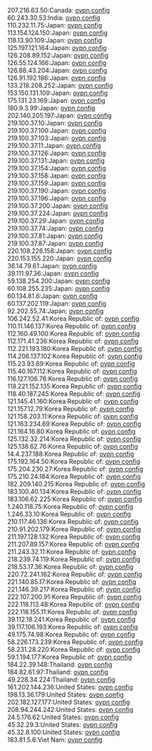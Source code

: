 207.216.63.50:Canada: [ovpn config](vpn/207_216_63_50.ovpn)  
60.243.30.53:India: [ovpn config](vpn/60_243_30_53.ovpn)  
110.232.11.75:Japan: [ovpn config](vpn/110_232_11_75.ovpn)  
113.154.124.150:Japan: [ovpn config](vpn/113_154_124_150.ovpn)  
118.13.90.109:Japan: [ovpn config](vpn/118_13_90_109.ovpn)  
125.197.121.164:Japan: [ovpn config](vpn/125_197_121_164.ovpn)  
126.208.89.152:Japan: [ovpn config](vpn/126_208_89_152.ovpn)  
126.55.124.166:Japan: [ovpn config](vpn/126_55_124_166.ovpn)  
126.88.43.204:Japan: [ovpn config](vpn/126_88_43_204.ovpn)  
126.91.192.186:Japan: [ovpn config](vpn/126_91_192_186.ovpn)  
133.218.208.252:Japan: [ovpn config](vpn/133_218_208_252.ovpn)  
153.150.131.109:Japan: [ovpn config](vpn/153_150_131_109.ovpn)  
175.131.23.169:Japan: [ovpn config](vpn/175_131_23_169.ovpn)  
180.9.3.99:Japan: [ovpn config](vpn/180_9_3_99.ovpn)  
202.140.205.197:Japan: [ovpn config](vpn/202_140_205_197.ovpn)  
219.100.37.10:Japan: [ovpn config](vpn/219_100_37_10.ovpn)  
219.100.37.100:Japan: [ovpn config](vpn/219_100_37_100.ovpn)  
219.100.37.103:Japan: [ovpn config](vpn/219_100_37_103.ovpn)  
219.100.37.11:Japan: [ovpn config](vpn/219_100_37_11.ovpn)  
219.100.37.126:Japan: [ovpn config](vpn/219_100_37_126.ovpn)  
219.100.37.131:Japan: [ovpn config](vpn/219_100_37_131.ovpn)  
219.100.37.154:Japan: [ovpn config](vpn/219_100_37_154.ovpn)  
219.100.37.158:Japan: [ovpn config](vpn/219_100_37_158.ovpn)  
219.100.37.159:Japan: [ovpn config](vpn/219_100_37_159.ovpn)  
219.100.37.190:Japan: [ovpn config](vpn/219_100_37_190.ovpn)  
219.100.37.196:Japan: [ovpn config](vpn/219_100_37_196.ovpn)  
219.100.37.200:Japan: [ovpn config](vpn/219_100_37_200.ovpn)  
219.100.37.224:Japan: [ovpn config](vpn/219_100_37_224.ovpn)  
219.100.37.29:Japan: [ovpn config](vpn/219_100_37_29.ovpn)  
219.100.37.74:Japan: [ovpn config](vpn/219_100_37_74.ovpn)  
219.100.37.81:Japan: [ovpn config](vpn/219_100_37_81.ovpn)  
219.100.37.87:Japan: [ovpn config](vpn/219_100_37_87.ovpn)  
220.108.226.158:Japan: [ovpn config](vpn/220_108_226_158.ovpn)  
220.153.155.220:Japan: [ovpn config](vpn/220_153_155_220.ovpn)  
36.14.79.61:Japan: [ovpn config](vpn/36_14_79_61.ovpn)  
39.111.97.36:Japan: [ovpn config](vpn/39_111_97_36.ovpn)  
59.138.254.200:Japan: [ovpn config](vpn/59_138_254_200.ovpn)  
60.108.255.235:Japan: [ovpn config](vpn/60_108_255_235.ovpn)  
60.134.81.6:Japan: [ovpn config](vpn/60_134_81_6.ovpn)  
60.137.202.119:Japan: [ovpn config](vpn/60_137_202_119.ovpn)  
92.202.55.74:Japan: [ovpn config](vpn/92_202_55_74.ovpn)  
106.242.52.41:Korea Republic of: [ovpn config](vpn/106_242_52_41.ovpn)  
110.11.146.137:Korea Republic of: [ovpn config](vpn/110_11_146_137.ovpn)  
112.160.49.100:Korea Republic of: [ovpn config](vpn/112_160_49_100.ovpn)  
112.171.41.236:Korea Republic of: [ovpn config](vpn/112_171_41_236.ovpn)  
112.221.193.180:Korea Republic of: [ovpn config](vpn/112_221_193_180.ovpn)  
114.206.137.102:Korea Republic of: [ovpn config](vpn/114_206_137_102.ovpn)  
115.23.93.69:Korea Republic of: [ovpn config](vpn/115_23_93_69.ovpn)  
115.40.167.112:Korea Republic of: [ovpn config](vpn/115_40_167_112.ovpn)  
116.127.106.76:Korea Republic of: [ovpn config](vpn/116_127_106_76.ovpn)  
118.221.152.135:Korea Republic of: [ovpn config](vpn/118_221_152_135.ovpn)  
118.40.187.245:Korea Republic of: [ovpn config](vpn/118_40_187_245.ovpn)  
121.145.41.160:Korea Republic of: [ovpn config](vpn/121_145_41_160.ovpn)  
121.157.12.79:Korea Republic of: [ovpn config](vpn/121_157_12_79.ovpn)  
121.158.203.11:Korea Republic of: [ovpn config](vpn/121_158_203_11.ovpn)  
121.163.234.69:Korea Republic of: [ovpn config](vpn/121_163_234_69.ovpn)  
121.164.16.80:Korea Republic of: [ovpn config](vpn/121_164_16_80.ovpn)  
125.132.32.214:Korea Republic of: [ovpn config](vpn/125_132_32_214.ovpn)  
125.138.62.76:Korea Republic of: [ovpn config](vpn/125_138_62_76.ovpn)  
14.4.237.188:Korea Republic of: [ovpn config](vpn/14_4_237_188.ovpn)  
175.192.164.50:Korea Republic of: [ovpn config](vpn/175_192_164_50.ovpn)  
175.204.230.27:Korea Republic of: [ovpn config](vpn/175_204_230_27.ovpn)  
175.210.24.184:Korea Republic of: [ovpn config](vpn/175_210_24_184.ovpn)  
182.209.140.215:Korea Republic of: [ovpn config](vpn/182_209_140_215.ovpn)  
183.100.40.134:Korea Republic of: [ovpn config](vpn/183_100_40_134.ovpn)  
183.106.62.225:Korea Republic of: [ovpn config](vpn/183_106_62_225.ovpn)  
1.240.118.75:Korea Republic of: [ovpn config](vpn/1_240_118_75.ovpn)  
1.246.33.10:Korea Republic of: [ovpn config](vpn/1_246_33_10.ovpn)  
210.117.46.136:Korea Republic of: [ovpn config](vpn/210_117_46_136.ovpn)  
210.91.202.179:Korea Republic of: [ovpn config](vpn/210_91_202_179.ovpn)  
211.197.128.132:Korea Republic of: [ovpn config](vpn/211_197_128_132.ovpn)  
211.207.89.157:Korea Republic of: [ovpn config](vpn/211_207_89_157.ovpn)  
211.243.32.11:Korea Republic of: [ovpn config](vpn/211_243_32_11.ovpn)  
218.239.74.119:Korea Republic of: [ovpn config](vpn/218_239_74_119.ovpn)  
218.53.17.36:Korea Republic of: [ovpn config](vpn/218_53_17_36.ovpn)  
220.72.241.162:Korea Republic of: [ovpn config](vpn/220_72_241_162.ovpn)  
221.140.85.17:Korea Republic of: [ovpn config](vpn/221_140_85_17.ovpn)  
221.146.39.217:Korea Republic of: [ovpn config](vpn/221_146_39_217.ovpn)  
222.107.200.91:Korea Republic of: [ovpn config](vpn/222_107_200_91.ovpn)  
222.118.113.48:Korea Republic of: [ovpn config](vpn/222_118_113_48.ovpn)  
222.118.155.11:Korea Republic of: [ovpn config](vpn/222_118_155_11.ovpn)  
39.112.18.241:Korea Republic of: [ovpn config](vpn/39_112_18_241.ovpn)  
39.117.106.193:Korea Republic of: [ovpn config](vpn/39_117_106_193.ovpn)  
49.175.74.98:Korea Republic of: [ovpn config](vpn/49_175_74_98.ovpn)  
58.226.173.239:Korea Republic of: [ovpn config](vpn/58_226_173_239.ovpn)  
58.231.28.220:Korea Republic of: [ovpn config](vpn/58_231_28_220.ovpn)  
59.1.194.177:Korea Republic of: [ovpn config](vpn/59_1_194_177.ovpn)  
184.22.39.148:Thailand: [ovpn config](vpn/184_22_39_148.ovpn)  
184.82.61.97:Thailand: [ovpn config](vpn/184_82_61_97.ovpn)  
49.228.34.224:Thailand: [ovpn config](vpn/49_228_34_224.ovpn)  
161.202.144.236:United States: [ovpn config](vpn/161_202_144_236.ovpn)  
198.13.36.179:United States: [ovpn config](vpn/198_13_36_179.ovpn)  
202.182.127.177:United States: [ovpn config](vpn/202_182_127_177.ovpn)  
208.94.244.242:United States: [ovpn config](vpn/208_94_244_242.ovpn)  
24.5.176.62:United States: [ovpn config](vpn/24_5_176_62.ovpn)  
45.32.29.3:United States: [ovpn config](vpn/45_32_29_3.ovpn)  
45.32.8.100:United States: [ovpn config](vpn/45_32_8_100.ovpn)  
183.81.5.6:Viet Nam: [ovpn config](vpn/183_81_5_6.ovpn)  

